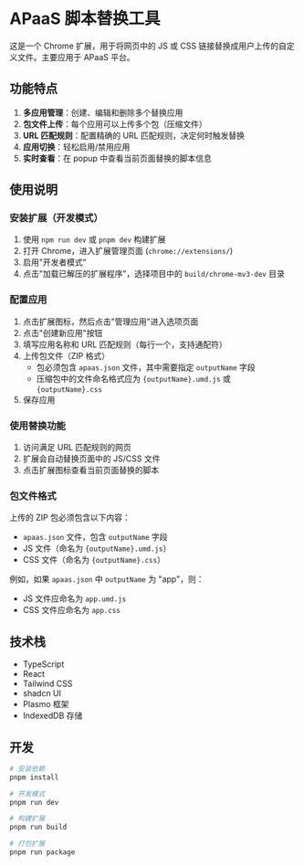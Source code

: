 # APaaS 脚本替换工具

这是一个 Chrome 扩展，用于将网页中的 JS 或 CSS 链接替换成用户上传的自定义文件。主要应用于 APaaS 平台。

## 功能特点

1. **多应用管理**：创建、编辑和删除多个替换应用
2. **包文件上传**：每个应用可以上传多个包（压缩文件）
3. **URL 匹配规则**：配置精确的 URL 匹配规则，决定何时触发替换
4. **应用切换**：轻松启用/禁用应用
5. **实时查看**：在 popup 中查看当前页面替换的脚本信息

## 使用说明

### 安装扩展（开发模式）

1. 使用 `npm run dev` 或 `pnpm dev` 构建扩展
2. 打开 Chrome，进入扩展管理页面 (`chrome://extensions/`)
3. 启用"开发者模式"
4. 点击"加载已解压的扩展程序"，选择项目中的 `build/chrome-mv3-dev` 目录

### 配置应用

1. 点击扩展图标，然后点击"管理应用"进入选项页面
2. 点击"创建新应用"按钮
3. 填写应用名称和 URL 匹配规则（每行一个，支持通配符）
4. 上传包文件（ZIP 格式）
   - 包必须包含 `apaas.json` 文件，其中需要指定 `outputName` 字段
   - 压缩包中的文件命名格式应为 `{outputName}.umd.js` 或 `{outputName}.css`
5. 保存应用

### 使用替换功能

1. 访问满足 URL 匹配规则的网页
2. 扩展会自动替换页面中的 JS/CSS 文件
3. 点击扩展图标查看当前页面替换的脚本

### 包文件格式

上传的 ZIP 包必须包含以下内容：

- `apaas.json` 文件，包含 `outputName` 字段
- JS 文件（命名为 `{outputName}.umd.js`）
- CSS 文件（命名为 `{outputName}.css`）

例如，如果 `apaas.json` 中 `outputName` 为 "app"，则：
- JS 文件应命名为 `app.umd.js`
- CSS 文件应命名为 `app.css`

## 技术栈

- TypeScript
- React
- Tailwind CSS
- shadcn UI
- Plasmo 框架
- IndexedDB 存储

## 开发

```bash
# 安装依赖
pnpm install

# 开发模式
pnpm run dev

# 构建扩展
pnpm run build

# 打包扩展
pnpm run package
```
